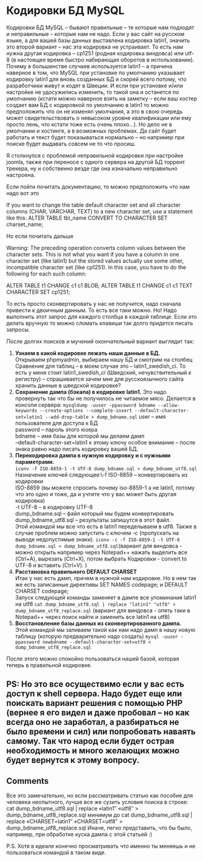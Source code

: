 #  Кодировки БД MySQL
Кодировки БД MySQL – бывают правильные – те которые нам подходят и неправильные – которые нам не надо. Если у вас сайт на русском языке, а для вашей базы данных выставлена кодировка latin1, значить это второй вариант – нас эта кодировка не устраивает. То есть нам нужна другая кодировка – cp1251 (родная кодировка виндовса) или utf-8 (в настоящее время быстро набирающая оборотов в использовании). Почему в большинстве случаев используется latin1 – а причина наверное в том, что MySQL при установке по умолчанию указывает кодировку latin1 для вновь созданных БД и скорей всего потому, что разработчики живут и кодят в Швеции. И если при установке и/или настройке не удосужились изменить, то такой она и останется по умолчанию (кстати можно наверное взять на заметку – если ваш хостер создает вам БД с кодировкой по умолчанию в latin1 то можно предположить что он не изменял умолчания, а это в свою очередь может свидетельствовать о невысоком уровне квалификации или ему просто лень, что кстати тоже есть очень плохо…). Но дело не в умолчании и хостинге, а в возможных проблемах. Да сайт будет работать и текст будет показываться нормально – но например при поиске будет выдавать совсем не то что просиш.

Я столкнулся с проблемой неправильной кодировки при настройке joomla, также при переносе с одного сервера на другой БД торрент трекера, ну и собственно везде где она изначально неправильно настроена.

Если пойти почитать документацию, то можно предположить что нам надо вот это

  If you want to change the table default character set and all character columns (CHAR, VARCHAR, TEXT) to a new character set, use a statement like this:
  ALTER TABLE tbl_name CONVERT TO CHARACTER SET charset_name;

Но если почитать дальше

  Warning: The preceding operation converts column values between the character sets. This is not what you want if you have a column in one character set (like latin1) but the stored values actually use some other,
  incompatible character set (like cp1251). In this case, you have to do the following for each such column:

  ALTER TABLE t1 CHANGE c1 c1 BLOB;
  ALTER TABLE t1 CHANGE c1 c1 TEXT CHARACTER SET cp1251;

То есть просто сконвертировать у нас не получится, надо сначала привести к двоичным данным. То есть все таки можно. Но! Надо выполнить этот запрос для каждого столбца в каждой таблице. Если это делать вручную то можно сломать клавиши так долго придется писать запросы.

После долгих поисков и мучений окончательный вариант выглядит так:

1. **Узнаем в какой кодировке лежать наши данные в БД.**  
Открываем phpmyadmin, выбираем нашу БД и смотрим на столбец Сравнение для таблиц – в моем случае это – latin1_swedish_ci. То есть у меня стоит latin1_swedish_ci (Шведский, нечувствительный к регистру) – спрашивается зачем мне для русскоязычного сайта хранить данные в шведской кодировке?
1. **Сохранение дампа (бэкапа) в кодировке latin1.** Это надо провернуть так что бы не получилось не читаемое мясо. Делается в консоли сервера: ```mysqldump -uuser -ppassword bdname --allow-keywords --create-options --complete-insert --default-character-set=latin1 --add-drop-table > dump_bdname.sql``` user – имя пользователя для доступа к БД  
password – пароль этого юзера  
bdname – имя базы для которой мы делаем дамп  
–default-character-set=latin1 к этому ключу особое внимание – после знака равно надо писать кодировку вашей БД.
1. **Перекодировка дампа в нужную кодировку и с нужными параметрами.**  
```iconv -f ISO-8859-1 -t UTF-8 dump_bdname.sql > dump_bdname_utf8.sql``` Назначение ключей следующее:\\-f ISO-8859 – конвертировать из кодировки  
ISO-8859 (вы можете спросить почему iso-8859-1 а не latin1, потому что это одно и тоже, да и учтите что у вас может быть другая кодировка)  
-t UTF-8 – в кодировку UTF-8  
dump_bdname.sql – файл который мы будем конвертировать  
dump_bdname_utf8.sql – результаты запишутся в этот файл.  
Этой командой мы все что есть в latin1 переделываем в utf8. Также в случае проблем можно запустить с ключем -c (пропускать на выводе недопустимые знаки). ```iconv -c -f ISO-8859-1 -t UTF-8 dump_bdname.sql > dump_bdname_utf8.sql```(вариант для виндовса - можно открыть например через Notepad++ нажать выделить все (Ctrl+A), вырезать (Ctrl+X), потом выбрать Кодировки - convert to UTF-8 и вставить (Ctrl+V). )
1. **Расстановка правильного DEFAULT CHARSET**  
Итак у нас есть дамп, причем в нужной нам кодировке. Но в нем так же есть записанные директивы SET NAMES codepage; и DEFAULT CHARSET codepage;  
Запуск следующей команды заменяет в дампе все упоминания latin1 на utf8 ```cat dump_bdname_utf8.sql | replace "latin1" "utf8" > dump_bdname_utf8_replace.sql``` (вариант для виндовса - опять таки в Notepad++ через поиск найти и заменить все latin1 на utf8)
1. **Восстановление базы данных из сконвертированного дампа.**  
Этой командой мы заливаем такой как нам надо дамп в нашу новую таблицу (которую предварительно надо создать) ```mysql -uuser -ppassword newbdname --default-character-set=utf8 < dump_bdname_utf8_replace.sql```

После этого можно спокойно пользоваться нашей базой, которая теперь в правильной кодировке.

PS:
Но это все осуществимо если у вас есть доступ к shell сервера.
Надо будет еще или поискать вариант решения с помощью PHP (вернее я его видел и даже пробовал – но как всегда оно не заработал, а разбираться не было времени и сил) или попробовать наваять самому.
Так что народ если будет острая необходимость и много желающих можно будет вернутся к этому вопросу.
----
##  Comments

Все это замечательно, но если рассматривать статью как пособие для человека неопытного, лучше все же сузить условия поиска в строке:
  cat dump_bdname_utf8.sql | replace «latin1″ «utf8″ > dump_bdname_utf8_replace.sql
минимум до
  cat dump_bdname_utf8.sql | replace «CHARSET=latin1″ «CHARSET=utf8″ > dump_bdname_utf8_replace.sql
Иначе, легко представить, что бы было, например, при обработке куска дампа с этой статьей :)

P.S. Хотя в идеале конечно просматривать что именно ты меняешь и не пользоваться командой в таком виде.
